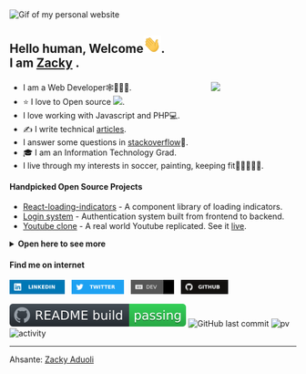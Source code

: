  <!--
**hane-smitter/hane-smitter** is a ✨ _special_ ✨ repository because its `README.md` (this file) appears on your GitHub profile.
-->

<!-- ![Website](https://i.imgur.com/O6LdF7h.gif) -->
<img height="192" width="400" src="https://raw.githubusercontent.com/hane-smitter/hane-smitter/assets/assets/site.gif" alt="Gif of my personal website" align="center" />

<h2 align="left">Hello human, Welcome<img src="https://raw.githubusercontent.com/hane-smitter/hane-smitter/assets/assets/hi.gif" height="30" />.<br />I am <a href="https://www.linkedin.com/in/zacky-aduoli" target="_blank" rel="noopener noreferrer">Zacky</a> .
 
<a href="https://github.com/hane-smitter"><img align='right' src='https://i.imgur.com/gPfOmx5.gif' width='150'></a></h2>

- I am a Web Developer🕸️👨🏽‍🔧.
- ⭐ I love to Open source <img src="https://media.giphy.com/media/WUlplcMpOCEmTGBtBW/giphy.gif" width="30" />.
- I love working with Javascript and PHP💻.
- ✍️ I write technical [articles](https://dev.to/smitterhane).
- I answer some questions in [stackoverflow](https://stackoverflow.com/users/11966906/hane-smitter)📜.
- 🎓 I am an Information Technology Grad.
- I live through my interests in soccer, painting, keeping fit🤸‍♂️🏋🏽‍♂️.

#### Handpicked Open Source Projects

- [React-loading-indicators](https://github.com/hane-smitter/react-loading-indicator) - A component library of loading indicators.
- [Login system](https://github.com/hane-smitter/MERN_login_system) - Authentication system built from frontend to backend.
- [Youtube clone](https://github.com/hane-smitter/youtube_clone) - A real world Youtube replicated. See it [live](https://yt-mimic.web.app).

<details>
  <summary><strong>Open here to see more</strong></summary>

<h4>Handpicked Articles</h4>

<ul>
<li><a href="https://dev.to/smitterhane/turn-around-your-git-mistakes-in-17-ways-2mn1">Different techniques to fix your git mistakes.</a></li>
<li><a href="https://dev.to/smitterhane/git-pull-vs-git-fetch-66m"><strong>Git pull</strong> and <strong>Git fetch</strong>. What is the difference?</a></li>
<li><a href="https://dev.to/smitterhane/avoid-relative-path-import-hell-in-react-36in">How to avoid deep relative import paths in a create-react-app application.</a></li>
<li><a href="https://dev.to/smitterhane/difference-between-joins-and-foreign-key-in-dbms-2o44">Understand the difference between <em>foreign key</em> and <em>joins</em> in a relational database.</a></li>
</ul>

<h4>Toolkit (Languages and Tools)</h4>

<p>
  <code><img height="25" src="https://raw.githubusercontent.com/hane-smitter/hane-smitter/assets/assets/javascript.png" alt="JavaScript logo" title="JavaScript"></code>
  <code><img height="25" src="https://raw.githubusercontent.com/hane-smitter/hane-smitter/assets/assets/php.png" alt="PHP logo" title="PHP"></code>
  <code><img height="25" src="https://raw.githubusercontent.com/hane-smitter/hane-smitter/assets/assets/html-5.png" alt="HTML5 logo" title="HTML5"></code>
  <code><img height="25" src="https://raw.githubusercontent.com/hane-smitter/hane-smitter/assets/assets/css-3.png" alt="CSS logo" title="CSS 3"></code>
  <code><img height="25" src="https://raw.githubusercontent.com/hane-smitter/hane-smitter/assets/assets/sass-lang.png" alt="Sass logo" title="Sass Lang"></code>
  <code><img height="25" src="https://raw.githubusercontent.com/hane-smitter/hane-smitter/assets/assets/nodejs-1.png" alt="Node.js logo" title="Node.js"></code>
  <code><img height="25" src="https://raw.githubusercontent.com/hane-smitter/hane-smitter/assets/assets/laravel.png" alt="Laravel logo" title="Laravel"></code>
  <code><img height="26" src="https://raw.githubusercontent.com/hane-smitter/hane-smitter/assets/assets/sql.png" alt="SQL logo" title="SQL"></code>
  <code><img height="25" src="https://raw.githubusercontent.com/hane-smitter/hane-smitter/assets/assets/mongodb-2.png" alt="Mongo DB" title="Mongo DB"></code>
  <code><img height="25" src="https://raw.githubusercontent.com/hane-smitter/hane-smitter/assets/assets/devops.png" alt="Devops logo" title="CI/CD"></code>
  <code><img height="25" src="https://raw.githubusercontent.com/hane-smitter/hane-smitter/assets/assets/git-logo.png" alt="Git logo" title="Git version control"></code>
  <code><img height="22" src="https://raw.githubusercontent.com/hane-smitter/hane-smitter/assets/assets/terminal-1.png" alt="Unix terminal image" title="Command line"></code>
  <code><img height="25" src="https://raw.githubusercontent.com/hane-smitter/hane-smitter/assets/assets/visual-studio-code.png" alt="Visual Code Studio" title="VS Code"></code>
  <code><img height="25" src="https://raw.githubusercontent.com/hane-smitter/hane-smitter/assets/assets/trello-logo.png" alt="Trello" title="Trello board"></code>
</p>

<br />

<a href="https://github.com/hane-smitter?tab=repositories" >
<img src="https://github-readme-stats.vercel.app/api?username=hane-smitter&count_private=true&show_icons=true&theme=blue-green&hide_rank=false&hide=stars&include_all_commits=true" alt="Zacky's github stats" /></a>&nbsp;&nbsp;<a href="https://github.com/hane-smitter" ><img src="https://github-readme-stats.vercel.app/api/top-langs/?username=hane-smitter&layout=compact&langs_count=8&theme=blue-green" alt="top languages" /></a>

</details>

#### Find me on internet

<!--
<p align='left'>
   <a href="https://www.linkedin.com/in/zacky-aduoli" target="_blank"><img height="25" src="https://raw.githubusercontent.com/hane-smitter/hane-smitter/main/img/linkedin-icon-2.svg"></a>&nbsp;&nbsp;
 <a href="https://twitter.com/SmitterHane" target="_blank"><img height="25" src="https://raw.githubusercontent.com/hane-smitter/hane-smitter/main/img/twitter-3.svg"></a>&nbsp;&nbsp;
 <a href="https://instagram.com/zacky_aduoli" target="_blank"><img height="25" src="https://raw.githubusercontent.com/hane-smitter/hane-smitter/main/img/instagram-2-1.svg"></a>&nbsp;&nbsp;
 <a href="https://www.kaggle.com/zacky-aduoli" target="_blank"><img height="25" src="https://raw.githubusercontent.com/hane-smitter/hane-smitter/main/img/Kaggle%20Icon.svg"></a>&nbsp;&nbsp;
 <a href="https://public.tableau.com/profile/zacky.aduoli#!/" target="_blank"><img height="25" src="https://raw.githubusercontent.com/hane-smitter/hane-smitter/main/img/tableau-software.svg"></a>&nbsp;&nbsp;
 <a href="https://github.com/hane-smitter" target="_blank"><img height="25" src="https://raw.githubusercontent.com/hane-smitter/hane-smitter/main/img/github-1.svg"></a>&nbsp;&nbsp;

 </p>
 -->

 <p align='left'>
   <a href="https://www.linkedin.com/in/zacky-aduoli" target="_blank"><img height="25" src="https://raw.githubusercontent.com/hane-smitter/hane-smitter/main/img/linkedin%20rect.svg"></a>&nbsp;&nbsp;
 <a href="https://twitter.com/SmitterHane" target="_blank"><img height="25" src="https://raw.githubusercontent.com/hane-smitter/hane-smitter/main/img/twitter%20rect.svg"></a>&nbsp;&nbsp;
 <a href="https://dev.to/smitterhane" target="_blank"><img height="25" src="https://raw.githubusercontent.com/hane-smitter/hane-smitter/main/img/Dev--black.svg"></a>&nbsp;&nbsp;
 <a href="https://github.com/hane-smitter" target="_blank"><img height="25" src="https://raw.githubusercontent.com/hane-smitter/hane-smitter/main/img/github%20rect.svg"></a>&nbsp;&nbsp;
 
 </p>

![build](https://raw.githubusercontent.com/hane-smitter/hane-smitter/assets/assets/badge.svg)
![GitHub last commit](https://img.shields.io/static/v1?label=last%20commit&message=today&color=cyan)
![pv](https://pageview.vercel.app/?github_user=hane-smitter)
![activity](https://img.shields.io/github/commit-activity/m/hane-smitter/react-loading-indicator?style=plastic)

---

Ahsante: [Zacky Aduoli](https://github.com/hane-smitter)
